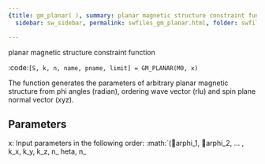 ```yaml
---
{title: gm_planar( ), summary: planar magnetic structure constraint function, keywords: sample,
  sidebar: sw_sidebar, permalink: swfiles_gm_planar.html, folder: swfiles, mathjax: 'true'}

---
```

planar magnetic structure constraint function 
 
:code:`[S, k, n, name, pname, limit] = GM_PLANAR(M0, x)`
 
The function generates the parameters of arbitrary planar magnetic
structure from phi angles (radian), ordering wave vector (rlu) and spin
plane normal vector (xyz).
 
Parameters
----------
 
x:
      Input parameters in the following order: 
      :math:`(arphi_1, arphi_2, ... , k_x, k_y, k_z, n_	heta, n_
